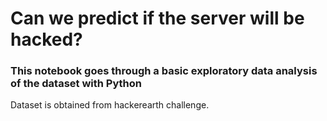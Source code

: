 # Can we predict if the server will be hacked?

### This notebook goes through a basic exploratory data analysis of the dataset with Python

Dataset is obtained from hackerearth challenge.
